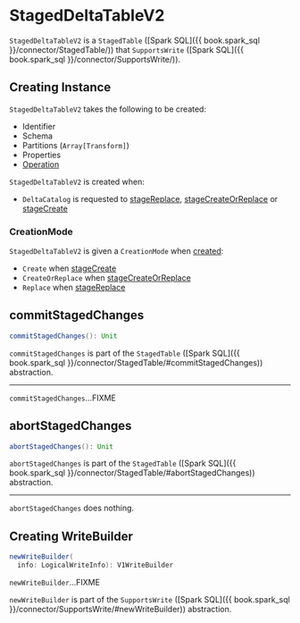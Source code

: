# StagedDeltaTableV2

`StagedDeltaTableV2` is a `StagedTable` ([Spark SQL]({{ book.spark_sql }}/connector/StagedTable/)) that `SupportsWrite` ([Spark SQL]({{ book.spark_sql }}/connector/SupportsWrite/)).

## Creating Instance

`StagedDeltaTableV2` takes the following to be created:

* <span id="ident"> Identifier
* <span id="schema"> Schema
* <span id="partitions"> Partitions (`Array[Transform]`)
* <span id="properties"> Properties
* [Operation](#operation)

`StagedDeltaTableV2` is created when:

* `DeltaCatalog` is requested to [stageReplace](DeltaCatalog.md#stageReplace), [stageCreateOrReplace](DeltaCatalog.md#stageCreateOrReplace) or [stageCreate](DeltaCatalog.md#stageCreate)

### <span id="operation"> CreationMode

`StagedDeltaTableV2` is given a `CreationMode` when [created](#creating-instance):

* `Create` when [stageCreate](DeltaCatalog.md#stageCreate)
* `CreateOrReplace` when [stageCreateOrReplace](DeltaCatalog.md#stageCreateOrReplace)
* `Replace` when [stageReplace](DeltaCatalog.md#stageReplace)

## <span id="commitStagedChanges"> commitStagedChanges

```scala
commitStagedChanges(): Unit
```

`commitStagedChanges` is part of the `StagedTable` ([Spark SQL]({{ book.spark_sql }}/connector/StagedTable/#commitStagedChanges)) abstraction.

---

`commitStagedChanges`...FIXME

## <span id="abortStagedChanges"> abortStagedChanges

```scala
abortStagedChanges(): Unit
```

`abortStagedChanges` is part of the `StagedTable` ([Spark SQL]({{ book.spark_sql }}/connector/StagedTable/#abortStagedChanges)) abstraction.

---

`abortStagedChanges` does nothing.

## <span id="newWriteBuilder"> Creating WriteBuilder

```scala
newWriteBuilder(
  info: LogicalWriteInfo): V1WriteBuilder
```

`newWriteBuilder`...FIXME

`newWriteBuilder` is part of the `SupportsWrite` ([Spark SQL]({{ book.spark_sql }}/connector/SupportsWrite/#newWriteBuilder)) abstraction.
